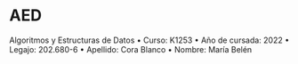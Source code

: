 # AED
Algoritmos y Estructuras de Datos
• Curso: K1253
• Año de cursada: 2022
• Legajo: 202.680-6
• Apellido: Cora Blanco
• Nombre: María Belén
